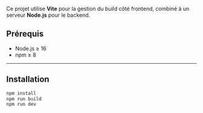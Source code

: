 Ce projet utilise **Vite** pour la gestion du build côté frontend, combiné à un serveur **Node.js** pour le backend.

## Prérequis

- Node.js ≥ 16
- npm ≥ 8

---

## Installation

```bash
npm install
npm run build
npm run dev
